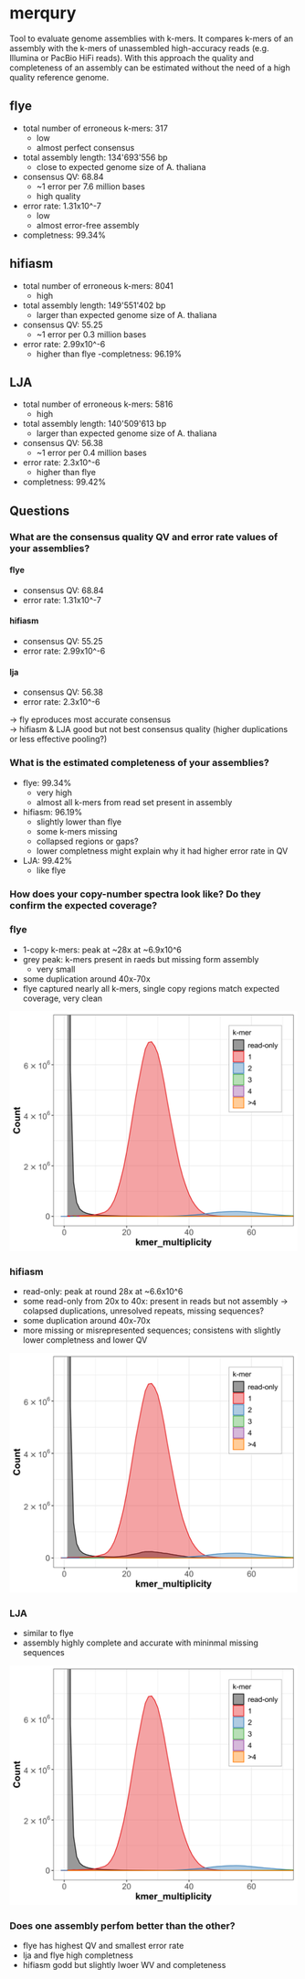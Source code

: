# merqury
Tool to evaluate genome assemblies with k-mers. It compares k-mers of an assembly with the k-mers of unassembled high-accuracy reads (e.g. Illumina or PacBio HiFi reads). With this approach the quality and completeness of an assembly can be estimated without the need of a high quality reference genome.

## flye
- total number of erroneous k-mers: 317
    - low
    - almost perfect consensus
- total assembly length: 134'693'556 bp
    - close to expected genome size of A. thaliana
- consensus QV: 68.84
    - ~1 error per 7.6 million bases
    - high quality
- error rate: 1.31x10^-7
    - low
    - almost error-free assembly
- completness: 99.34%

## hifiasm
- total number of erroneous k-mers: 8041
    - high
- total assembly length: 149'551'402 bp
    - larger than expected genome size of A. thaliana
- consensus QV: 55.25
    - ~1 error per 0.3 million bases
- error rate: 2.99x10^-6
    - higher than flye
-completness: 96.19%

## LJA
- total number of erroneous k-mers: 5816
    - high
- total assembly length: 140'509'613 bp
    - larger than expected genome size of A. thaliana
- consensus QV: 56.38
    - ~1 error per 0.4 million bases
- error rate: 2.3x10^-6
    - higher than flye
- completness: 99.42%

## Questions

### What are the consensus quality QV and error rate values of your assemblies?
#### flye
- consensus QV: 68.84
- error rate: 1.31x10^-7
#### hifiasm
- consensus QV: 55.25
- error rate: 2.99x10^-6
#### lja
- consensus QV: 56.38
- error rate: 2.3x10^-6

-> fly eproduces most accurate consensus  
-> hifiasm & LJA good but not best consensus quality (higher duplications or less effective pooling?)  


### What is the estimated completeness of your assemblies?
- flye: 99.34%
    - very high
    - almost all k-mers from read set present in assembly
- hifiasm: 96.19%
    - slightly lower than flye
    - some k-mers missing
    - collapsed regions or gaps?
    - lower completness might explain why it had higher error rate in QV
- LJA: 99.42%
    - like flye

### How does your copy-number spectra look like? Do they confirm the expected coverage?
### flye
- 1-copy k-mers: peak at ~28x at ~6.9x10^6
- grey peak: k-mers present in raeds but missing form assembly
    - very small
- some duplication around 40x-70x
- flye captured nearly all k-mers, single copy regions match expected coverage, very clean

![image](/results/merqury/flye.flye_hifi_assembly.spectra-cn.fl.png)

### hifiasm
- read-only: peak at round 28x at ~6.6x10^6
- some read-only from 20x to 40x: present in reads but not assembly -> colapsed duplications, unresolved repeats, missing sequences?
- some duplication around 40x-70x
- more missing or misrepresented sequences; consistens with slightly lower completness and lower QV

![image](/results/merqury/hifiasm.hifiasm_Edi-0.asm.bp.p_ctg.spectra-cn.fl.png)

### LJA
- similar to flye
- assembly highly complete and accurate with mininmal missing sequences

![image](/results/merqury/lja.lja_assembly.spectra-cn.fl.png)

### Does one assembly perfom better than the other?
- flye has highest QV and smallest error rate
- lja and flye high completness
- hifiasm godd but slightly lwoer WV and completeness